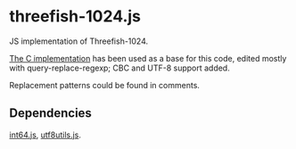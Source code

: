 threefish-1024.js
=================

JS implementation of Threefish-1024.

[The C implementation](https://github.com/wernerd/Skein3Fish) has been used as a base for this code, edited mostly with query-replace-regexp; CBC and UTF-8 support added.

Replacement patterns could be found in comments.

Dependencies
------------
[int64.js](http://docs.closure-library.googlecode.com/git/closure_goog_math_long.js.source.html), [utf8utils.js](http://ciaranj.blogspot.ru/2007/11/utf8-characters-encoding-in-javascript.html).
